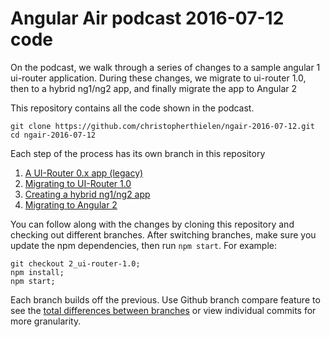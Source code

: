 # Angular Air podcast 2016-07-12 code

On the podcast, we walk through a series of changes to a sample angular 1 ui-router application.
During these changes, we migrate to ui-router 1.0, then to a hybrid ng1/ng2 app, and finally migrate the app to Angular 2

This repository contains all the code shown in the podcast.

```
git clone https://github.com/christopherthielen/ngair-2016-07-12.git
cd ngair-2016-07-12
```

Each step of the process has its own branch in this repository

1) [A UI-Router 0.x app (legacy)](https://github.com/christopherthielen/ngair-2016-07-12/tree/1_legacy) 
2) [Migrating to UI-Router 1.0](https://github.com/christopherthielen/ngair-2016-07-12/tree/2_ui-router-1.0)
3) [Creating a hybrid ng1/ng2 app](https://github.com/christopherthielen/ngair-2016-07-12/tree/3_hybrid)
4) [Migrating to Angular 2](https://github.com/christopherthielen/ngair-2016-07-12/tree/4_ng2)

You can follow along with the changes by cloning this repository and checking out different branches.
After switching branches, make sure you update the npm dependencies, then run `npm start`.
For example:

```
git checkout 2_ui-router-1.0;
npm install;
npm start;
```

Each branch builds off the previous. 
Use Github branch compare feature to see the [total  differences between branches](https://github.com/christopherthielen/ngair-2016-07-12/compare/1_legacy...2_ui-router-1.0)
or view individual commits for more granularity.
